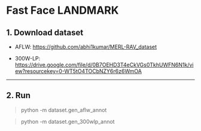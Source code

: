 # Fast Face LANDMARK

## 1. Download dataset

- AFLW: https://github.com/abhi1kumar/MERL-RAV_dataset

- 300W-LP: https://drive.google.com/file/d/0B7OEHD3T4eCkVGs0TkhUWFN6N1k/view?resourcekey=0-WT5tO4TOCbNZY6r6z6WmOA


-----------

## 2. Run
> python -m dataset.gen_aflw_annot

> python -m dataset.gen_300wlp_annot

